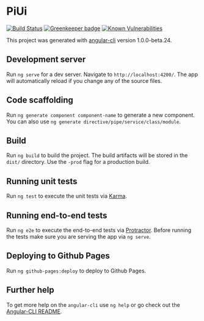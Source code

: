 # PiUi

[![Build Status](https://travis-ci.org/bjornmagnusson/pi-ui.svg?branch=master)](https://travis-ci.org/bjornmagnusson/pi-ui) [![Greenkeeper badge](https://badges.greenkeeper.io/bjornmagnusson/pi-ui.svg)](https://greenkeeper.io/) [![Known Vulnerabilities](https://snyk.io/test/github/bjornmagnusson/pi-ui/badge.svg)](https://snyk.io/test/github/bjornmagnusson/pi-ui)

This project was generated with [angular-cli](https://github.com/angular/angular-cli) version 1.0.0-beta.24.

## Development server
Run `ng serve` for a dev server. Navigate to `http://localhost:4200/`. The app will automatically reload if you change any of the source files.

## Code scaffolding

Run `ng generate component component-name` to generate a new component. You can also use `ng generate directive/pipe/service/class/module`.

## Build

Run `ng build` to build the project. The build artifacts will be stored in the `dist/` directory. Use the `-prod` flag for a production build.

## Running unit tests

Run `ng test` to execute the unit tests via [Karma](https://karma-runner.github.io).

## Running end-to-end tests

Run `ng e2e` to execute the end-to-end tests via [Protractor](http://www.protractortest.org/).
Before running the tests make sure you are serving the app via `ng serve`.

## Deploying to Github Pages

Run `ng github-pages:deploy` to deploy to Github Pages.

## Further help

To get more help on the `angular-cli` use `ng help` or go check out the [Angular-CLI README](https://github.com/angular/angular-cli/blob/master/README.md).
